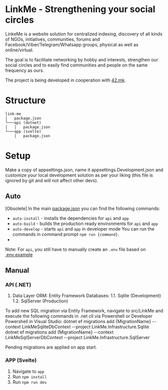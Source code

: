 # LinkMe - Strengthening your social circles

LinkeMe is a website solution for centralized indexing, discovery of all kinds of NGOs, initiatives, communities, forums and Facebook/Viber/Telegram/Whatsapp groups, physical as well as online/virtual.

The goal is to facilitate networking by hobby and interests, strengthen our social circles and to easily find communities and people on the same frequency as ours.

The project is being developed in cooperation with [42.mk](https://42.mk).

# Structure

```
link-me
│   package.json    
└───api (dotnet)
│   │   package.json
└───app (svelte)
    │   package.json
```

# Setup
Make a copy of appsettings.json, name it appsettings.Development.json and customize your local development solution as per your liking (this file is ignored by git and will not affect other devs).

## Auto

[Obsolete]
In the main [package.json](package.json) you can find the following commands:
- `auto-install` - installs the dependencies for `api` and `app`
- `auto-build` - builds the production ready environments for `api` and `app`
- `auto-develop` - starts `api` and `app` in developer mode
You can run the commands in command prompt `npm run {command}`.
- 
Note: For `api`, you still have to manually create an `.env` file based on [.env.example](./api/.env.example)

## Manual
### API (.NET)

1. Data Layer
ORM: Entity Framework 
Databases:
1.1. Sqlite (Development)
1.2. SqlServer (Production)


To add new SQL migration via Entity Framework, navigate to src/LinkMe and execute the following commands in .net cli via Powershell or Developer Powershell in Visual Studio:
dotnet ef migrations add {MigrationName} --context LinkMeSqliteDbContext --project LinkMe.Infrastructure.Sqlite
dotnet ef migrations add {MigrationName} --context LinkMeSqlServerDbContext --project LinkMe.Infrastructure.SqlServer

Pending migrations are applied on app start.

### APP (Svelte)
1. Navigate to `app`
2. Run `npm install`
3. Run `npm run dev`
